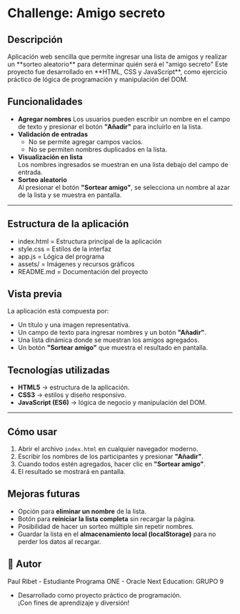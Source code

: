 <h1>Challenge: Amigo secreto</h1>
<h2>Descripción</h2>
Aplicación web sencilla que permite ingresar una lista de amigos y realizar un **sorteo aleatorio** para determinar quién será el "amigo secreto"
Este proyecto fue desarrollado en **HTML, CSS y JavaScript**, como ejercicio práctico de lógica de programación y manipulación del DOM.
<h2>Funcionalidades</h2>

- **Agregar nombres**
  Los usuarios pueden escribir un nombre en el campo de texto y presionar el botón **"Añadir"** para incluirlo en la lista.
- **Validación de entradas**  
  - No se permite agregar campos vacíos.  
  - No se permiten nombres duplicados en la lista.  
- **Visualización en lista**  
  Los nombres ingresados se muestran en una lista debajo del campo de entrada.
- **Sorteo aleatorio**  
  Al presionar el botón **"Sortear amigo"**, se selecciona un nombre al azar de la lista y se muestra en pantalla.
---
<h2>Estructura de la aplicación</h2>
  
-  index.html = Estructura principal de la aplicación
-  style.css = Estilos de la interfaz
-  app.js = Lógica del programa
-  assets/ = Imágenes y recursos gráficos
-  README.md = Documentación del proyecto
  
<h2>Vista previa</h2>

La aplicación está compuesta por:
- Un título y una imagen representativa.  
- Un campo de texto para ingresar nombres y un botón **"Añadir"**.  
- Una lista dinámica donde se muestran los amigos agregados.  
- Un botón **"Sortear amigo"** que muestra el resultado en pantalla.

<h2> Tecnologías utilizadas</h2>

- **HTML5** → estructura de la aplicación.  
- **CSS3** → estilos y diseño responsivo.  
- **JavaScript (ES6)** → lógica de negocio y manipulación del DOM.  

---

<h2> Cómo usar</h2>

1. Abrir el archivo `index.html` en cualquier navegador moderno.  
2. Escribir los nombres de los participantes y presionar **"Añadir"**.  
3. Cuando todos estén agregados, hacer clic en **"Sortear amigo"**.  
4. El resultado se mostrará en pantalla.  

<h2> Mejoras futuras</h2> 

- Opción para **eliminar un nombre** de la lista.  
- Botón para **reiniciar la lista completa** sin recargar la página.  
- Posibilidad de hacer un sorteo múltiple sin repetir nombres.  
- Guardar la lista en el **almacenamiento local (localStorage)** para no perder los datos al recargar.


<h2>👤 Autor</h2> 
Paul Ribet - Estudiante Programa ONE - Oracle Next Education: GRUPO 9

- Desarrollado como proyecto práctico de programación.  
¡Con fines de aprendizaje y diversión!

